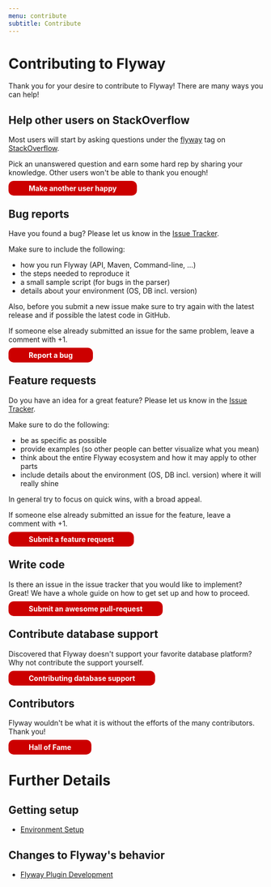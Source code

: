 ```yaml
---
menu: contribute
subtitle: Contribute
---
```

# Contributing to Flyway

<div>
<p>Thank you for your desire to contribute to Flyway! There are many ways you can help!</p>

<h2>Help other users on StackOverflow</h2>

<p>Most users will start by asking questions under the <a class="stackoverflow-tag"
                                                            href="http://stackoverflow.com/questions/tagged/flyway">flyway</a>
    tag on <a href="http://stackoverflow.com/questions/tagged/flyway">StackOverflow</a>.</p>

<p>Pick an unanswered question and earn some hard rep by sharing your knowledge. Other users won't be able to thank
    you enough!</p>
<p>
    <a href="http://stackoverflow.com/questions/tagged/flyway" style="text-decoration: none; background: rgb(204,0,0); padding: 6px 40px; border-radius: 10px; color: white; font-weight: bold;">Make another user happy <i
            class="fa fa-arrow-right"></i></a>
</p>

<h2 class="padded-top--tight">Bug reports</h2>

<p>Have you found a bug? Please let us know in the <a href="https://github.com/flyway/flyway/issues">Issue
    Tracker</a>.</p>

<p>Make sure to include the following:</p>
<ul>
    <li>how you run Flyway (API, Maven, Command-line, ...)</li>
    <li>the steps needed to reproduce it</li>
    <li>a small sample script (for bugs in the parser)</li>
    <li>details about your environment (OS, DB incl. version)</li>
</ul>

<p>Also, before you submit a new issue make sure to try again with the latest release and if possible the latest code in GitHub.</p>

<p>If someone else already submitted an issue for the same problem, leave a comment with +1.</p>

<p>
    <a href="https://github.com/flyway/flyway/issues" style="text-decoration: none; background: rgb(204,0,0); padding: 6px 40px; border-radius: 10px; color: white; font-weight: bold;">Report a bug <i
            class="fa fa-arrow-right"></i></a>
</p>

<h2 class="padded-top--tight">Feature requests</h2>

<p>Do you have an idea for a great feature? Please let us know in the <a
        href="https://github.com/flyway/flyway/issues">Issue
    Tracker</a>.</p>

<p>Make sure to do the following:</p>
<ul>
    <li>be as specific as possible</li>
    <li>provide examples (so other people can better visualize what you mean)</li>
    <li>think about the entire Flyway ecosystem and how it may apply to other parts</li>
    <li>include details about the environment (OS, DB incl. version) where it will really shine</li>
</ul>

<p>In general try to focus on quick wins, with a broad appeal.</p>

<p>If someone else already submitted an issue for the feature, leave a comment with +1.</p>
<p>
    <a href="https://github.com/flyway/flyway/issues" style="text-decoration: none; background: rgb(204,0,0); padding: 6px 40px; border-radius: 10px; color: white; font-weight: bold;">Submit a feature request <i
            class="fa fa-arrow-right"></i></a>
</p>

<h2 class="padded-top--tight">Write code</h2>

<p>Is there an issue in the issue tracker that you would like to implement? Great! We have a whole guide on how to
    get set up and how to proceed.</p>
<p>
    <a href="Code - Submit your Changes" style="text-decoration: none; background: rgb(204,0,0); padding: 6px 40px; border-radius: 10px; color: white; font-weight: bold;">Submit an awesome pull-request <i
        class="fa fa-arrow-right"></i></a>
</p>

<h2 class="padded-top--tight">Contribute database support</h2>
<p>Discovered that Flyway doesn't support your favorite database platform? Why not contribute the support yourself.</p>
<p>
    <a href="Flyway Community Database Support" style="text-decoration: none; background: rgb(204,0,0); padding: 6px 40px; border-radius: 10px; color: white; font-weight: bold;">Contributing database support <i
        class="fa fa-arrow-right"></i></a>
</p>

<h2 class="padded-top--tight">Contributors</h2>

<p>Flyway wouldn't be what it is without the efforts of the many contributors. Thank you!</p>

<p>
    <a style="text-decoration: none; background: rgb(204,0,0); padding: 6px 40px; border-radius: 10px; color: white; font-weight: bold;" href="hallOfFame">Hall of Fame <i class="fa fa-arrow-right"></i></a>
</p>
</div>

# Further Details

## Getting setup
- [Environment Setup](<Code - Dev Environment Setup>)

## Changes to Flyway's behavior
- [Flyway Plugin Development](<Code - Flyway Plugin Development>)
